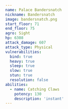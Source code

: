 ```yaml
---
name: Palace Bandersnatch
nickname: Bandersnatch
image: bandersnatch.png
start_floor: 71
end_floor: 75
agro: Sight
hp: 6308
attack_damage: 607
attack_type: Physical
vulnerabilities:
  bind: true
  heavy: true
  sleep: true
  slow: true
  stun: true
  resolution: false
abilities:
  - name: Catching Claws
    potency: 130
    description: 'instant'
---
```

